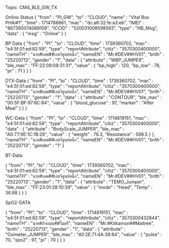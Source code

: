 
Topic: CM4_BLE_GW_TX

Online Status
{
  "from" : "PI_GW",
  "to" : "CLOUD",
  "name" : "Vital Box PHAi#1",
  "time" : 1714788661,
  "mac" : "dc:a6:32:fe:a3:eb",
  "IMEI" : "867395074089109",
  "ICCID" : "520031008598593",
  "type" : "HB_Msg",
  "data" : {
    "msg" : "Online"
  }
}

BP Data
{
  "from" : "PI",
  "to" : "CLOUD",
  "time" : 1739360702,
  "mac" : "e4:5f:01:ed:82:59",
  "type" : "reportAttribute",
  "citiz" : "3570300400000",
  "nameTH" : "นาย#เดพ##เอชวีศูนย์หนึ่ง",
  "nameEN" : "Mr.#DEV##HV01",
  "brith" : "25220713",
  "gender" : "1",
    "data" : {
    "attribute" : "WBP_JUMPER",
    "ble_mac" : "FF:22:09:08:31:31",
    "value" : {
      "bp_high" : 120,
      "bp_low" : 78,
      "pr" : 71
    }
  }
}

DTX-Data
{
  "from" : "PI",
  "to" : "CLOUD",
  "time" : 1739360702,
  "mac" : "e4:5f:01:ed:82:59",
  "type" : "reportAttribute",
  "citiz" : "3570300400000",
  "nameTH" : "นาย#เดพ##เอชวีศูนย์หนึ่ง",
  "nameEN" : "Mr.#DEV##HV01",
  "brith" : "25220713",
  "gender" : "1",
  "data" : {
    "attribute" : "CONTOUR",
    "ble_mac" : "00:5F:BF:97:6C:84",
    "value" : {
      "blood_glucose" : 97,
      "marker" : "After Meal"
    }
  }
}

WC-Data
{
  "from" : "PI",
  "to" : "CLOUD",
  "time" : 1714819151,
  "mac" : "e4:5f:01:ed:82:59",
  "type" : "reportAttribute",
  "citiz" : "3570300400000",
  "data" : {
    "attribute" : "BodyScale_JUMPER",
    "ble_mac" : "A0:77:9E:1C:18:26",
    "value" : {
      "weight" : 76.3,
      "Resistance" : 598.5
    }
  },
  "nameTH" : "นาย#เดพ##เอชวีศูนย์หนึ่ง",
  "nameEN" : "Mr.#DEV##HV01",
  "brith" : "25220713",
  "gender" : "1"
}

BT-Data

{
  "from" : "PI",
  "to" : "CLOUD",
  "time" : 1739360702,
  "mac" : "e4:5f:01:ed:82:59",
  "type" : "reportAttribute",
  "citiz" : "3570300400000",
  "nameTH" : "นาย#เดพ##เอชวีศูนย์หนึ่ง",
  "nameEN" : "Mr.#DEV##HV01",
  "brith" : "25220713",
  "gender" : "1",
  "data" : {
    "attribute" : "TEMO_Jumper",
    "ble_mac" : "FF:23:01:28:10:39",
    "value" : {
      "mode" : "Head",
      "Temp" : 36.88
    }
  }
}

SpO2-DATA

{
  "from" : "PI",
  "to" : "CLOUD",
  "time" : 1714819151,
  "mac" : "e4:5f:01:ed:82:59",
  "type" : "reportAttribute",
  "citiz" : "3570300432844",
  "nameTH" : "นาย#กิจกมน##ไมตรี",
  "nameEN" : "Mr.#Kitkamon##Maitree",
  "brith" : "25220713",
  "gender" : "1",
  "data" : {
    "attribute" : "Oximeter_JUMPER",
    "ble_mac" : "40:2E:71:4A:38:84",
    "value" : {
      "pulse" : 70,
      "spo2" : 97,
      "pi" : 70
    }
  }
}